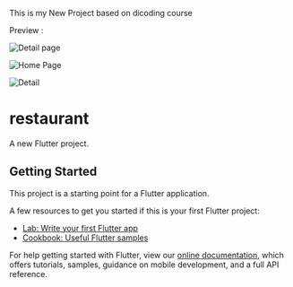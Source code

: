 This is my New Project based on dicoding course 


Preview : 

![Detail page ](https://user-images.githubusercontent.com/89840911/159846199-8cec2fc8-1997-4365-9167-5218edfa4bd5.jpeg) 



![Home Page](https://user-images.githubusercontent.com/89840911/159846320-535a5451-164b-45f9-8151-533747d96ff7.jpeg)


![Detail](https://user-images.githubusercontent.com/89840911/159846545-0bf2fad9-0aea-4390-b929-fa2d86273419.jpeg)







# restaurant

A new Flutter project.

## Getting Started

This project is a starting point for a Flutter application.

A few resources to get you started if this is your first Flutter project:

- [Lab: Write your first Flutter app](https://flutter.dev/docs/get-started/codelab)
- [Cookbook: Useful Flutter samples](https://flutter.dev/docs/cookbook)

For help getting started with Flutter, view our
[online documentation](https://flutter.dev/docs), which offers tutorials,
samples, guidance on mobile development, and a full API reference.
